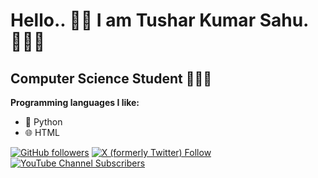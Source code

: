 Hello.. 👋🏻 I am Tushar Kumar Sahu. 🙋🏻‍♂️
================================

Computer Science Student 🧑🏻‍💻
---------------------------

**Programming languages I like:**
* 🐍 Python
* 🌐 HTML

<a href="https://github.com/tusharsahu3011" target="_blank" rel="noreferrer"><img alt="GitHub followers" src="https://img.shields.io/github/followers/tusharsahu3011?style=for-the-badge&logo=github&link=https%3A%2F%2Fgithub.com%2Ftusharsahu3011"></a> <a href="https://x.com/tusharsahu3011" target="_blank" rel="noreferrer"><img alt="X (formerly Twitter) Follow" src="https://img.shields.io/twitter/follow/tusharsahu3011?style=for-the-badge&logo=x"></a> <a href="https://youtube.com/@tusharsahu3011" target="_blank" rel="noreferrer"><img alt="YouTube Channel Subscribers" src="https://img.shields.io/youtube/channel/subscribers/UCyyL1-mM5d0V4MsuzsTWAPg?style=for-the-badge&logo=youtube&logoColor=red"></a>

